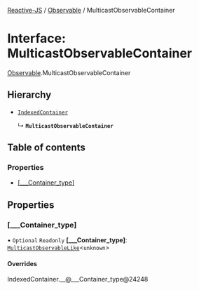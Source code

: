 [Reactive-JS](../README.md) / [Observable](../modules/Observable.md) / MulticastObservableContainer

# Interface: MulticastObservableContainer

[Observable](../modules/Observable.md).MulticastObservableContainer

## Hierarchy

- [`IndexedContainer`](types.IndexedContainer.md)

  ↳ **`MulticastObservableContainer`**

## Table of contents

### Properties

- [[\_\_\_Container\_type]](Observable.MulticastObservableContainer.md#[___container_type])

## Properties

### [\_\_\_Container\_type]

• `Optional` `Readonly` **[\_\_\_Container\_type]**: [`MulticastObservableLike`](types.MulticastObservableLike.md)<`unknown`\>

#### Overrides

IndexedContainer.\_\_@\_\_\_Container\_type@24248
